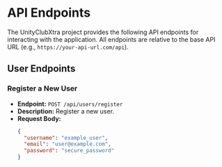 # API Endpoints

The UnityClubXtra project provides the following API endpoints for interacting with the application. All endpoints are relative to the base API URL (e.g., `https://your-api-url.com/api`).

## User Endpoints

### Register a New User

- **Endpoint:** `POST /api/users/register`
- **Description:** Register a new user.
- **Request Body:**
  ```json
  {
    "username": "example_user",
    "email": "user@example.com",
    "password": "secure_password"
  }
